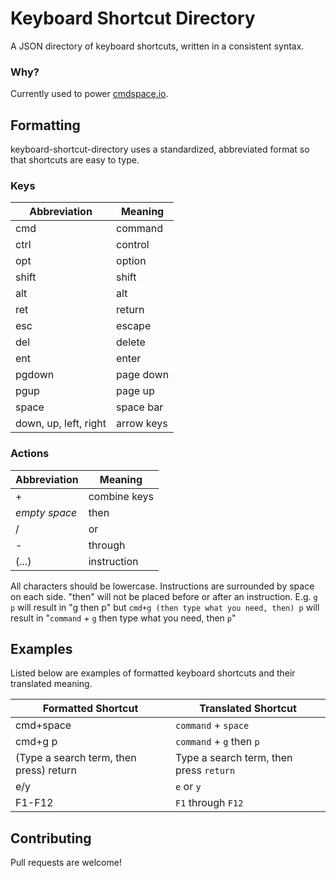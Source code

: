 # Keyboard Shortcut Directory

A JSON directory of keyboard shortcuts, written in a consistent syntax.

### Why?

Currently used to power [cmdspace.io](https://www.cmdspace.io).

## Formatting

keyboard-shortcut-directory uses a standardized, abbreviated format so that shortcuts are easy to type. 

### Keys

| Abbreviation | Meaning |
| ------------- | ---------- |
| cmd           | command    |
| ctrl          | control    |
| opt           | option     |
| shift         | shift      |
| alt           | alt        |
| ret           | return     |
| esc           | escape     |
| del           | delete     |
| ent           | enter      |
| pgdown        | page down  |
| pgup          | page up    |
| space         | space bar  |
| down, up, left, right | arrow keys |

### Actions
| Abbreviation  | Meaning    |
| ------------- | -----------|
| +             | combine keys|
| _empty space_ | then       |
| /             | or         |
| -             | through    |
| (...)         | instruction|

All characters should be lowercase.
Instructions are surrounded by space on each side. "then" will not be placed before or after an instruction.
E.g. `g p` will result in "g then p"
but `cmd+g (then type what you need, then) p` will result in "`command` + `g` then type what you need, then `p`"

## Examples

Listed below are examples of formatted keyboard shortcuts and their translated meaning.

| Formatted Shortcut | Translated Shortcut |
| ------------------ | --------------- |
| cmd+space          | `command` + `space` |
| cmd+g p            | `command` + `g` then `p` |
| (Type a search term, then press) return | Type a search term, then press `return` |
| e/y                | `e` or `y`       |
| F1-F12             | `F1` through `F12` |

## Contributing

Pull requests are welcome!